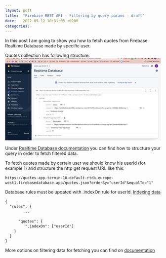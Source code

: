 ```yaml
---
layout: post
title:  "Firebase REST API - Filtering by query params - draft"
date:   2022-05-12 10:51:03 +0200
categories:
---
```


In this post I am going to show you how to fetch quotes from Firebase Realtime Database made by specific user.

Quotes collection has following structure. 
![Quotes collection](/assets/images/post3/quotescollection.png)

Under [Realtime Database documentation](https://firebase.google.com/docs/database/rest/retrieve-data#filtering-by-a-specified-child-key) you can find how to structure your query in order to fetch filtered data.

To fetch quotes made by certain user we should know his userId (for example 1) and structure the http get request URL like this:

```
https://quotes-app-termin-10-default-rtdb.europe-west1.firebasedatabase.app/quotes.json?orderBy="userId"&equalTo="1"
```

Database rules must be updated with .indexOn rule for userId.
[Indexing data](https://firebase.google.com/docs/database/security/indexing-data)

```
{
  "rules": {
        ...
      
      "quotes": {
         ".indexOn": ["userId"]
    }
  }
}
```

More options on filtering data for fetching you can find on [documentation](https://firebase.google.com/docs/database/rest/retrieve-data#filtering-by-a-specified-child-key)